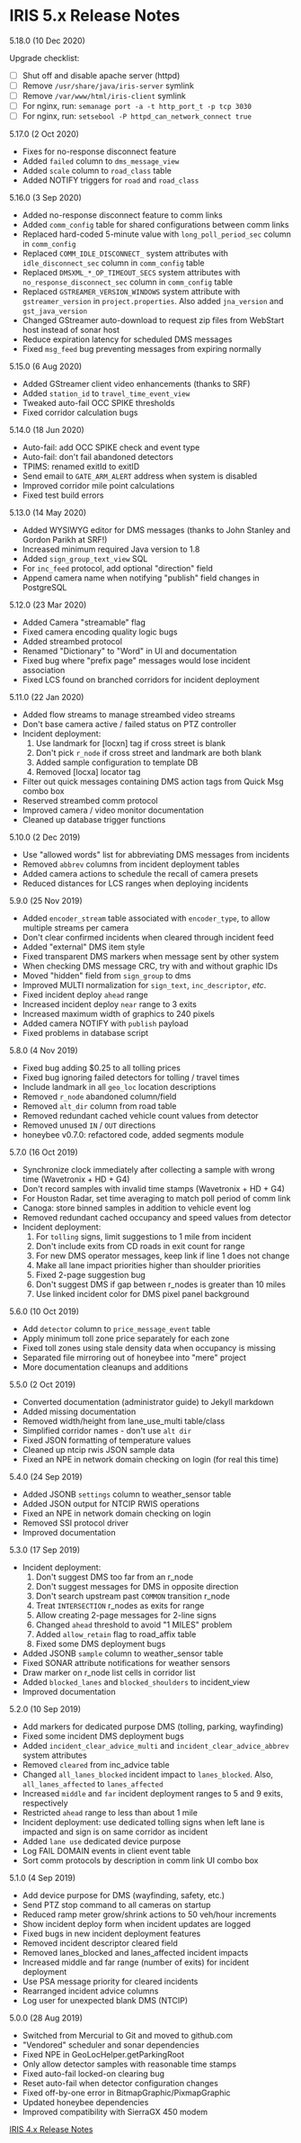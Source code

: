 # IRIS 5.x Release Notes

5.18.0 (10 Dec 2020)

Upgrade checklist:
 - [ ] Shut off and disable apache server (httpd)
 - [ ] Remove `/usr/share/java/iris-server` symlink
 - [ ] Remove `/var/www/html/iris-client` symlink
 - [ ] For nginx, run: `semanage port -a -t http_port_t -p tcp 3030`
 - [ ] For nginx, run: `setsebool -P httpd_can_network_connect true`

5.17.0 (2 Oct 2020)
 - Fixes for no-response disconnect feature
 - Added `failed` column to `dms_message_view`
 - Added `scale` column to `road_class` table
 - Added NOTIFY triggers for `road` and `road_class`

5.16.0 (3 Sep 2020)
 - Added no-response disconnect feature to comm links
 - Added `comm_config` table for shared configurations between comm links
 - Replaced hard-coded 5-minute value with `long_poll_period_sec` column in
   `comm_config`
 - Replaced `COMM_IDLE_DISCONNECT_` system attributes with `idle_disconnect_sec`
   column in `comm_config` table
 - Replaced `DMSXML_*_OP_TIMEOUT_SECS` system attributes with
   `no_response_disconnect_sec` column in `comm_config` table
 - Replaced `GSTREAMER_VERSION_WINDOWS` system attribute with `gstreamer_version`
   in `project.properties`.  Also added `jna_version` and `gst_java_version`
 - Changed GStreamer auto-download to request zip files from WebStart host
   instead of sonar host
 - Reduce expiration latency for scheduled DMS messages
 - Fixed `msg_feed` bug preventing messages from expiring normally

5.15.0 (6 Aug 2020)
 - Added GStreamer client video enhancements (thanks to SRF)
 - Added `station_id` to `travel_time_event_view`
 - Tweaked auto-fail OCC SPIKE thresholds
 - Fixed corridor calculation bugs

5.14.0 (18 Jun 2020)
 - Auto-fail: add OCC SPIKE check and event type
 - Auto-fail: don't fail abandoned detectors
 - TPIMS: renamed exitId to exitID
 - Send email to `GATE_ARM_ALERT` address when system is disabled
 - Improved corridor mile point calculations
 - Fixed test build errors

5.13.0 (14 May 2020)
 - Added WYSIWYG editor for DMS messages
   (thanks to John Stanley and Gordon Parikh at SRF!)
 - Increased minimum required Java version to 1.8
 - Added `sign_group_text_view` SQL
 - For `inc_feed` protocol, add optional "direction" field
 - Append camera name when notifying "publish" field changes in PostgreSQL

5.12.0 (23 Mar 2020)
 - Added Camera "streamable" flag
 - Fixed camera encoding quality logic bugs
 - Added streambed protocol
 - Renamed "Dictionary" to "Word" in UI and documentation
 - Fixed bug where "prefix page" messages would lose incident association
 - Fixed LCS found on branched corridors for incident deployment

5.11.0 (22 Jan 2020)
 - Added flow streams to manage streambed video streams
 - Don't base camera active / failed status on PTZ controller
 - Incident deployment:
   1. Use landmark for [locxn] tag if cross street is blank
   2. Don't pick `r_node` if cross street and landmark are both blank
   3. Added sample configuration to template DB
   4. Removed [locxa] locator tag
 - Filter out quick messages containing DMS action tags from Quick Msg combo box
 - Reserved streambed comm protocol
 - Improved camera / video monitor documentation
 - Cleaned up database trigger functions

5.10.0 (2 Dec 2019)
 - Use "allowed words" list for abbreviating DMS messages from incidents
 - Removed `abbrev` columns from incident deployment tables
 - Added camera actions to schedule the recall of camera presets
 - Reduced distances for LCS ranges when deploying incidents

5.9.0 (25 Nov 2019)
 - Added `encoder_stream` table associated with `encoder_type`, to allow
   multiple streams per camera
 - Don't clear confirmed incidents when cleared through incident feed
 - Added "external" DMS item style
 - Fixed transparent DMS markers when message sent by other system
 - When checking DMS message CRC, try with and without graphic IDs
 - Moved "hidden" field from `sign_group` to dms
 - Improved MULTI normalization for `sign_text`, `inc_descriptor`, _etc_.
 - Fixed incident deploy `ahead` range
 - Increased incident deploy `near` range to 3 exits
 - Increased maximum width of graphics to 240 pixels
 - Added camera NOTIFY with `publish` payload
 - Fixed problems in database script

5.8.0 (4 Nov 2019)
 - Fixed bug adding $0.25 to all tolling prices
 - Fixed bug ignoring failed detectors for tolling / travel times
 - Include landmark in all `geo_loc` location descriptions
 - Removed `r_node` abandoned column/field
 - Removed `alt_dir` column from road table
 - Removed redundant cached vehicle count values from detector
 - Removed unused `IN` / `OUT` directions
 - honeybee v0.7.0: refactored code, added segments module

5.7.0 (16 Oct 2019)
 - Synchronize clock immediately after collecting a sample with wrong time
   (Wavetronix + HD + G4)
 - Don't record samples with invalid time stamps (Wavetronix + HD + G4)
 - For Houston Radar, set time averaging to match poll period of comm link
 - Canoga: store binned samples in addition to vehicle event log
 - Removed redundant cached occupancy and speed values from detector
 - Incident deployment:
    1. For `tolling` signs, limit suggestions to 1 mile from incident
    2. Don't include exits from CD roads in exit count for range
    3. For new DMS operator messages, keep link if line 1 does not change
    4. Make all lane impact priorities higher than shoulder priorities
    5. Fixed 2-page suggestion bug
    6. Don't suggest DMS if gap between r_nodes is greater than 10 miles
    7. Use linked incident color for DMS pixel panel background

5.6.0 (10 Oct 2019)
 - Add `detector` column to `price_message_event` table
 - Apply minimum toll zone price separately for each zone
 - Fixed toll zones using stale density data when occupancy is missing
 - Separated file mirroring out of honeybee into "mere" project
 - More documentation cleanups and additions

5.5.0 (2 Oct 2019)
 - Converted documentation (administrator guide) to Jekyll markdown
 - Added missing documentation
 - Removed width/height from lane_use_multi table/class
 - Simplified corridor names - don't use `alt dir`
 - Fixed JSON formatting of temperature values
 - Cleaned up ntcip rwis JSON sample data
 - Fixed an NPE in network domain checking on login (for real this time)

5.4.0 (24 Sep 2019)
 - Added JSONB `settings` column to weather_sensor table
 - Added JSON output for NTCIP RWIS operations
 - Fixed an NPE in network domain checking on login
 - Removed SSI protocol driver
 - Improved documentation

5.3.0 (17 Sep 2019)
 - Incident deployment:
    1. Don't suggest DMS too far from an r_node
    2. Don't suggest messages for DMS in opposite direction
    3. Don't search upstream past `COMMON` transition r_node
    4. Treat `INTERSECTION` r_nodes as exits for range
    5. Allow creating 2-page messages for 2-line signs
    6. Changed `ahead` threshold to avoid "1 MILES" problem
    7. Added `allow_retain` flag to road_affix table
    8. Fixed some DMS deployment bugs
 - Added JSONB `sample` column to weather_sensor table
 - Fixed SONAR attribute notifications for weather sensors
 - Draw marker on r_node list cells in corridor list
 - Added `blocked_lanes` and `blocked_shoulders` to incident_view
 - Improved documentation

5.2.0 (10 Sep 2019)
 - Add markers for dedicated purpose DMS (tolling, parking, wayfinding)
 - Fixed some incident DMS deployment bugs
 - Added `incident_clear_advice_multi` and `incident_clear_advice_abbrev`
   system attributes
 - Removed `cleared` from inc_advice table
 - Changed `all_lanes_blocked` incident impact to `lanes_blocked`.  Also,
   `all_lanes_affected` to `lanes_affected`
 - Increased `middle` and `far` incident deployment ranges to 5 and 9 exits,
   respectively
 - Restricted `ahead` range to less than about 1 mile
 - Incident deployment: use dedicated tolling signs when left lane is impacted
   and sign is on same corridor as incident
 - Added `lane use` dedicated device purpose
 - Log FAIL DOMAIN events in client event table
 - Sort comm protocols by description in comm link UI combo box

5.1.0 (4 Sep 2019)
 - Add device purpose for DMS (wayfinding, safety, etc.)
 - Send PTZ stop command to all cameras on startup
 - Reduced ramp meter grow/shrink actions to 50 veh/hour increments
 - Show incident deploy form when incident updates are logged
 - Fixed bugs in new incident deployment features
 - Removed incident descriptor cleared field
 - Removed lanes_blocked and lanes_affected incident impacts
 - Increased middle and far range (number of exits) for incident deployment
 - Use PSA message priority for cleared incidents
 - Rearranged incident advice columns
 - Log user for unexpected blank DMS (NTCIP)

5.0.0 (28 Aug 2019)
 - Switched from Mercurial to Git and moved to github.com
 - "Vendored" scheduler and sonar dependencies
 - Fixed NPE in GeoLocHelper.getParkingRoot
 - Only allow detector samples with reasonable time stamps
 - Fixed auto-fail locked-on clearing bug
 - Reset auto-fail when detector configuration changes
 - Fixed off-by-one error in BitmapGraphic/PixmapGraphic
 - Updated honeybee dependencies
 - Improved compatibility with SierraGX 450 modem

[IRIS 4.x Release Notes](release_notes_4.html)

